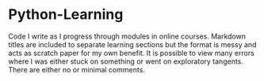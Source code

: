 # Python-Learning
Code I write as I progress through modules in online courses. Markdown titles are included to separate learning sections but the format is messy and acts as scratch paper for my own benefit. It is possible to view many errors where I was either stuck on something or went on exploratory tangents. There are either no or minimal comments. 
